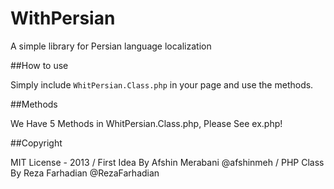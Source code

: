 WithPersian
===========

A simple library for Persian language localization

##How to use

Simply include `WhitPersian.Class.php` in your page and use the methods.   


##Methods

We Have 5 Methods in WhitPersian.Class.php, Please See ex.php!

##Copyright

MIT License - 2013 / First Idea By Afshin Merabani @afshinmeh / PHP Class By Reza Farhadian @RezaFarhadian
